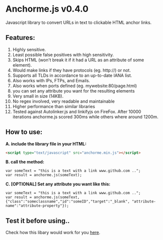# Anchorme.js v0.4.0
Javascript library to convert URLs in text to clickable HTML anchor links.

## Features:
1. Highly sensitive.
2. Least possible false positives with high sensitivity.
3. Skips HTML (won't break it if it had a URL as an attribute of some element).
4. Would make links if they have protocols (eg. http://) or not.
5. Supports all TLDs in accordance to an up-to-date IANA list.
6. Also works with IPs, FTPs, and Emails.
7. Also works when ports defined (eg. mywebsite:80/page.html)
8. you can set any attribute you want for the resulting <a> elements
9. Very small in size (14KB).
10. No regex involved, very readable and maintainable
11. Higher performance than similar libraries
12. Tested against Autolinker.js and linkifyjs on FireFox. After 10000 iterations anchorme.js scored 300ms while others where around 1200m.


## How to use:
**A. include the library file in your HTML:**
```html
<script type="text/javascript" src="anchorme.min.js"></script>
```
**B. call the method:**
```
var someText = "this is a text with a link www.github.com ..";
var result = anchorme.js(someText);
```
**C. [OPTIONAL] Set any attribute you want like this:**
```
var someText = "this is a text with a link www.github.com ..";
var result = anchorme.js(someText,{"class":"someclassname","id":"someID","target":"_blank", "attribute-name":"attribute-property"});
```

## Test it before using..
Check how this libary would work for you <a href="http://ali-saleem.github.io/anchorme.js/">here</a>.
